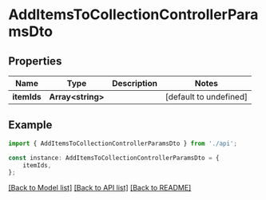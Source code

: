 # AddItemsToCollectionControllerParamsDto


## Properties

Name | Type | Description | Notes
------------ | ------------- | ------------- | -------------
**itemIds** | **Array&lt;string&gt;** |  | [default to undefined]

## Example

```typescript
import { AddItemsToCollectionControllerParamsDto } from './api';

const instance: AddItemsToCollectionControllerParamsDto = {
    itemIds,
};
```

[[Back to Model list]](../README.md#documentation-for-models) [[Back to API list]](../README.md#documentation-for-api-endpoints) [[Back to README]](../README.md)
